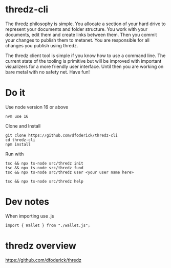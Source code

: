 # thredz-cli
The thredz philosophy is simple. You allocate a section of your hard drive to represent your documents and folder structure. You work with your documents, edit them and create links between them. Then you commit your changes to publish them to metanet. You are responsible for all changes you publish using thredz.

The thredz client tool is simple if you know how to use a command line. The current state of the tooling is primitive but will be improved with important visualizers for a more friendly user interface. Until then you are working on bare metal with no safety net. Have fun!

# Do it
Use node version 16 or above
```
nvm use 16
```
Clone and Install
```
git clone https://github.com/dfoderick/thredz-cli
cd thredz-cli
npm install
```

Run with 
```
tsc && npx ts-node src/thredz init
tsc && npx ts-node src/thredz fund
tsc && npx ts-node src/thredz user <your user name here>
```
```
tsc && npx ts-node src/thredz help
```

# Dev notes
When importing use .js
```
import { Wallet } from "./wallet.js";
```

# thredz overview
https://github.com/dfoderick/thredz

